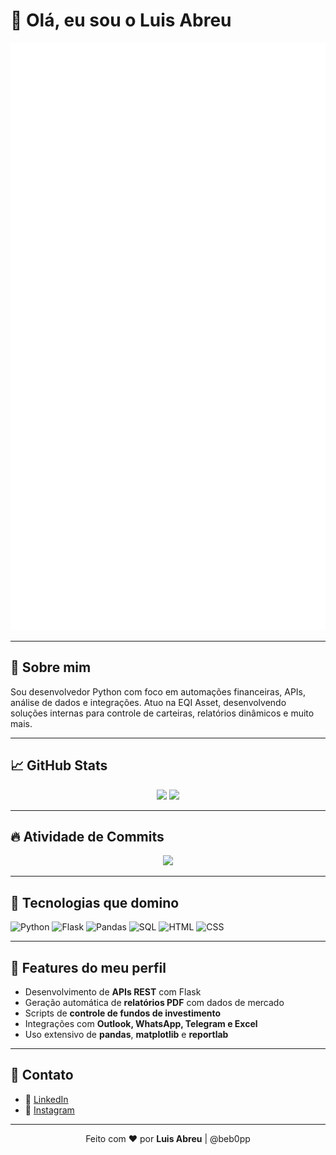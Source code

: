 # 👋 Olá, eu sou o Luis Abreu

<p align="center">
  <img src="https://raw.githubusercontent.com/beb0pp/beb0pp/main/github-metrics.svg" alt="GitHub Metrics"/>
</p>

---

## 🚀 Sobre mim

Sou desenvolvedor Python com foco em automações financeiras, APIs, análise de dados e integrações. Atuo na EQI Asset, desenvolvendo soluções internas para controle de carteiras, relatórios dinâmicos e muito mais.

---

## 📈 GitHub Stats

<p align="center">
  <img src="https://github-readme-stats.vercel.app/api?username=beb0pp&show_icons=true&theme=radical" width="48%" />
  <img src="https://github-readme-stats.vercel.app/api/top-langs/?username=beb0pp&layout=compact&theme=radical" width="48%" />
</p>

---

## 🔥 Atividade de Commits

<p align="center">
  <img src="https://streak-stats.demolab.com?user=beb0pp&theme=dark&date_format=M%20j%5B%2C%20Y%5D" />
</p>

---

## 🧠 Tecnologias que domino

![Python](https://img.shields.io/badge/Python-3776AB?style=flat&logo=python&logoColor=white)
![Flask](https://img.shields.io/badge/Flask-black?style=flat&logo=flask)
![Pandas](https://img.shields.io/badge/Pandas-150458?style=flat&logo=pandas)
![SQL](https://img.shields.io/badge/SQL-4479A1?style=flat&logo=mysql&logoColor=white)
![HTML](https://img.shields.io/badge/HTML5-E34F26?style=flat&logo=html5&logoColor=white)
![CSS](https://img.shields.io/badge/CSS3-1572B6?style=flat&logo=css3&logoColor=white)

---

## 🧰 Features do meu perfil

- Desenvolvimento de **APIs REST** com Flask
- Geração automática de **relatórios PDF** com dados de mercado
- Scripts de **controle de fundos de investimento**
- Integrações com **Outlook, WhatsApp, Telegram e Excel**
- Uso extensivo de **pandas**, **matplotlib** e **reportlab**

---

## 📨 Contato

- 💼 [LinkedIn](https://www.linkedin.com/in/luisfelipemacariodeabreu)
- 📸 [Instagram](https://www.instagram.com/luss.jpg)

---

<p align="center">
  Feito com ❤️ por <strong>Luis Abreu</strong> | @beb0pp
</p>
